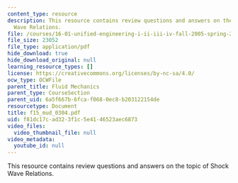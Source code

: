 ```yaml
---
content_type: resource
description: This resource contains review questions and answers on the topic of Shock
  Wave Relations.
file: /courses/16-01-unified-engineering-i-ii-iii-iv-fall-2005-spring-2006/f81dc17cad323f1c5e4146523aec6873_f15_mud_0304.pdf
file_size: 23052
file_type: application/pdf
hide_download: true
hide_download_original: null
learning_resource_types: []
license: https://creativecommons.org/licenses/by-nc-sa/4.0/
ocw_type: OCWFile
parent_title: Fluid Mechanics
parent_type: CourseSection
parent_uid: 6a5f667b-6fca-f068-0ec8-b203122154de
resourcetype: Document
title: f15_mud_0304.pdf
uid: f81dc17c-ad32-3f1c-5e41-46523aec6873
video_files:
  video_thumbnail_file: null
video_metadata:
  youtube_id: null
---
```

This resource contains review questions and answers on the topic of Shock Wave Relations.